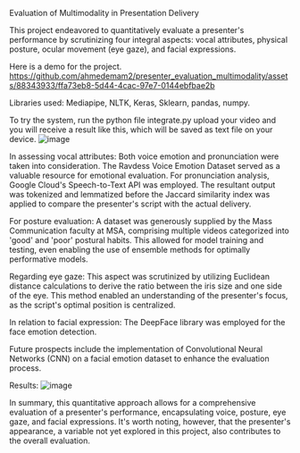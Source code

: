 Evaluation of Multimodality in Presentation Delivery

This project endeavored to quantitatively evaluate a presenter's performance by scrutinizing four integral aspects: vocal attributes, physical posture, ocular movement (eye gaze), and facial expressions.

Here is a demo for the project.
https://github.com/ahmedemam2/presenter_evaluation_multimodality/assets/88343933/ffa73eb8-5d44-4cac-97e7-0144ebfbae2b

Libraries used:
Mediapipe, NLTK, Keras, Sklearn, pandas, numpy.

To try the system, run the python file integrate.py upload your video and you will receive a result like this, which will be saved as text file on your device.
![image](https://github.com/ahmedemam2/presenter_evaluation_multimodality/assets/88343933/b8c390ef-7206-4765-8685-3fe0a76dbc34)


In assessing vocal attributes:
Both voice emotion and pronunciation were taken into consideration. The Ravdess Voice Emotion Dataset served as a valuable resource for emotional evaluation. For pronunciation analysis, Google Cloud's Speech-to-Text API was employed. The resultant output was tokenized and lemmatized before the Jaccard similarity index was applied to compare the presenter's script with the actual delivery.

For posture evaluation:
A dataset was generously supplied by the Mass Communication faculty at MSA, comprising multiple videos categorized into 'good' and 'poor' postural habits. This allowed for model training and testing, even enabling the use of ensemble methods for optimally performative models.

Regarding eye gaze:
This aspect was scrutinized by utilizing Euclidean distance calculations to derive the ratio between the iris size and one side of the eye. This method enabled an understanding of the presenter's focus, as the script's optimal position is centralized.

In relation to facial expression:
The DeepFace library was employed for the face emotion detection.

Future prospects include the implementation of Convolutional Neural Networks (CNN) on a facial emotion dataset to enhance the evaluation process.

Results: 
![image](https://github.com/ahmedemam2/presenter_evaluation_multimodality/assets/88343933/ca0c8684-00b9-4524-b0ab-322723ba5b44)


In summary, this quantitative approach allows for a comprehensive evaluation of a presenter's performance, encapsulating voice, posture, eye gaze, and facial expressions. It's worth noting, however, that the presenter's appearance, a variable not yet explored in this project, also contributes to the overall evaluation.

